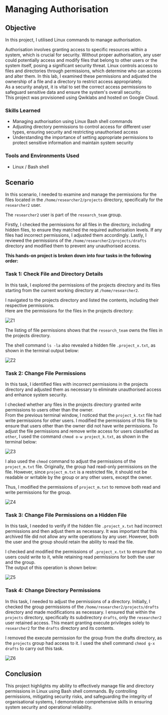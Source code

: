 # Managing Authorisation

## Objective  
In this project, I utilised Linux commands to manage authorisation.

Authorisation involves granting access to specific resources within a system, which is crucial for security. Without proper authorisation, any user could potentially access and modify files that belong to other users or the system itself, posing a significant security threat. Linux controls access to files and directories through permissions, which determine who can access and alter them. In this lab, I examined these permissions and adjusted the ownership of a file and a directory to restrict access appropriately.  
As a security analyst, it is vital to set the correct access permissions to safeguard sensitive data and ensure the system's overall security.  
This project was provisioned using Qwiklabs and hosted on Google Cloud.  

### Skills Learned

- Managing authorisation using Linux Bash shell commands  
- Adjusting directory permissions to control access for different user types, ensuring security and restricting unauthorised access  
- Understanding the importance of setting appropriate permissions to protect sensitive information and maintain system security  

### Tools and Environments Used

- Linux / Bash shell

## Scenario  
In this scenario, I needed to examine and manage the permissions for the files located in the `/home/researcher2/projects` directory, specifically for the `researcher2` user.  

The `researcher2` user is part of the `research_team` group.  

Firstly, I checked the permissions for all files in the directory, including hidden files, to ensure they matched the required authorisation levels. If any files had incorrect permissions, I adjusted them accordingly. Lastly, I reviewed the permissions of the `/home/researcher2/projects/drafts` directory and modified them to prevent any unauthorised access.  

**This hands-on project is broken down into four tasks in the following order:**

### Task 1: Check File and Directory Details  

In this task, I explored the permissions of the projects directory and its files starting from the current working directory at `/home/researcher2`.

I navigated to the projects directory and listed the contents, including their respective permissions.  
Here are the permissions for the files in the projects directory:  

![Z1](https://github.com/godfreyndlovu/Managing-Authorization/assets/102636518/d0991645-5dd6-48c8-9cee-fb4a639b2807)

The listing of file permissions shows that the `research_team` owns the files in the projects directory.  

The shell command `ls -la` also revealed a hidden file `.project_x.txt`, as shown in the terminal output below:  

![Z2](https://github.com/godfreyndlovu/Managing-Authorization/assets/102636518/c0df1d44-9ee3-4c20-b701-f1efbdfd0add)

### Task 2: Change File Permissions  
In this task, I identified files with incorrect permissions in the projects directory and adjusted them as necessary to eliminate unauthorised access and enhance system security.  

I checked whether any files in the projects directory granted write permissions to users other than the owner.  
From the previous terminal window, I noticed that the `project_k.txt` file had write permissions for other users. I modified the permissions of this file to ensure that users other than the owner did not have write permissions. To adjust the file permissions and remove write access for users classified as `other`, I used the command `chmod o-w project_k.txt`, as shown in the terminal below:  

![Z3](https://github.com/godfreyndlovu/Managing-Authorization/assets/102636518/14ad6ccc-44c1-4e03-89f9-3c9cf0d374f8)

I also used the `chmod` command to adjust the permissions of the `project_m.txt` file. Originally, the group had read-only permissions on the file. However, since `project_m.txt` is a restricted file, it should not be readable or writable by the group or any other users, except the owner.

Thus, I modified the permissions of `project_m.txt` to remove both read and write permissions for the group.  

![Z4](https://github.com/godfreyndlovu/Managing-Authorization/assets/102636518/50430ee2-bdd2-47ac-87ac-21f0547ef541)

### Task 3: Change File Permissions on a Hidden File  
In this task, I needed to verify if the hidden file `.project_x.txt` had incorrect permissions and then adjust them as necessary. It was important that this archived file did not allow any write operations by any user. However, both the user and the group should retain the ability to read the file.

I checked and modified the permissions of `.project_x.txt` to ensure that no users could write to it, while retaining read permissions for both the user and the group.  
The output of this operation is shown below:

![Z5](https://github.com/godfreyndlovu/Managing-Authorization/assets/102636518/772c9bed-8136-42ad-8a45-48163332124d)

### Task 4: Change Directory Permissions  
In this task, I needed to adjust the permissions of a directory. Initially, I checked the group permissions of the `/home/researcher2/projects/drafts` directory and made modifications as necessary. I ensured that within the `projects` directory, specifically its subdirectory `drafts`, only the `researcher2` user retained access. This meant granting execute privileges solely to `researcher2` for the `drafts` directory and its contents.

I removed the execute permission for the group from the drafts directory, as the `projects` group had access to it. I used the shell command `chmod g-x drafts` to carry out this task.  

![Z6](https://github.com/godfreyndlovu/Managing-Authorization/assets/102636518/265a3ec5-a31b-4e99-a4a1-b9eacd551d2b)

## Conclusion  

This project highlights my ability to effectively manage file and directory permissions in Linux using Bash shell commands. By controlling permissions, mitigating security risks, and safeguarding the integrity of organisational systems, I demonstrate comprehensive skills in ensuring system security and operational reliability.
